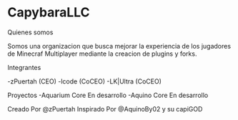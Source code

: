 # CapybaraLLC
Quienes somos

Somos una organizacion que busca mejorar la experiencia de los jugadores de Minecraf Multiplayer
mediante la creacion de plugins y forks.

Integrantes

-zPuertah (CEO)
-lcode (CoCEO)
-LK|Ultra (CoCEO)

Proyectos
-Aquarium Core
En desarrollo
-Aquino Core
En desarrollo

Creado Por @zPuertah Inspirado Por @AquinoBy02 y su capiGOD
